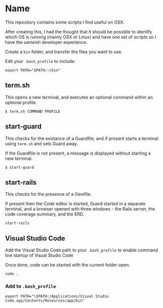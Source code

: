 # Name
This repository contains some scripts I find useful on OSX.

After creating this, I had the thought that it should be possible to identify which OS is running (mainly OSX or Linux) and have one set of scripts so I have the sameish developer experience.

Create a `bin` folder, and transfer the files you want to use.

Edit your `.bash_profile` to include:

```
export PATH="$PATH:~/bin"
```
## term.sh
This opens a new terminal, and executes an optional command within an optional profile.

```
$ term.sh COMMAND PROFILE
```

## start-guard
This checks for the existance of a Guardfile, and if present starts a terminal using `term.sh` and sets Guard away.

If the Guardfile is not present, a message is displayed without starting a new terminal.

```
$ start-guard
```

## start-rails
This checks for the presence of a Gemfile.

If present then the Code editor is started, Guard started in a separate terminal, and a browser opened with three windows - the Rails server, the code coverage summary, and the ERD.

```
start-rails
```

## Visual Studio Code
Add the Visual Studio Code path to your `.bash_profile` to enable command line startup of Visual Studio Code

Once done, code can be started with the current folder open. 
```
code .
```
### Add to `.bash_profile`
```
export PATH="\$PATH:/Applications/Visual Studio Code.app/Contents/Resources/app/bin"
```
